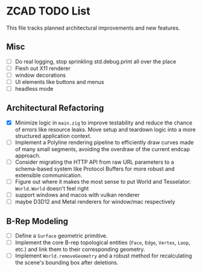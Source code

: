 # ZCAD TODO List

This file tracks planned architectural improvements and new features.

## Misc

- [ ] Do real logging, stop sprinkling std.debug.print all over the place
- [ ] Flesh out X11 renderer
- [ ] window decorations
- [ ] UI elements like buttons and menus
- [ ] headless mode

## Architectural Refactoring

- [x] Minimize logic in `main.zig` to improve testability and reduce the chance
  of errors like resource leaks. Move setup and teardown logic into a more
  structured application context.
- [ ] Implement a Polyline rendering pipeline to efficiently draw curves made of
  many small segments, avoiding the overdraw of the current endcap approach.
- [ ] Consider migrating the HTTP API from raw URL parameters to a schema-based
  system like Protocol Buffers for more robust and extensible communication.
- [ ] Figure out where it makes the most sense to put World and Tesselator:
  `World.World` doesn't feel right
- [ ] support windows and macos with vulkan renderer
- [ ] maybe D3D12 and Metal renderers for window/mac respectively

## B-Rep Modeling

- [ ] Define a `Surface` geometric primitive.
- [ ] Implement the core B-rep topological entities (`Face`, `Edge`, `Vertex`,
  `Loop`, etc.) and link them to their corresponding geometry.
- [ ] Implement `World.removeGeometry` and a robust method for recalculating the
  scene's bounding box after deletions.
